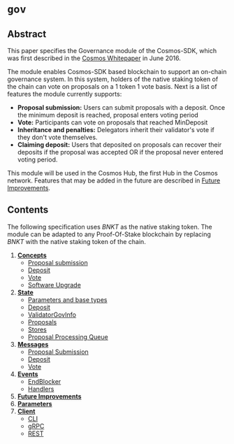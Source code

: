<!--
order: 0
title: Gov Overview
parent:
  title: "gov"
-->

# `gov`

## Abstract

This paper specifies the Governance module of the Cosmos-SDK, which was first
described in the [Cosmos Whitepaper](https://cosmos.network/about/whitepaper) in
June 2016.

The module enables Cosmos-SDK based blockchain to support an on-chain governance
system. In this system, holders of the native staking token of the chain can vote
on proposals on a 1 token 1 vote basis. Next is a list of features the module
currently supports:

* **Proposal submission:** Users can submit proposals with a deposit. Once the
minimum deposit is reached, proposal enters voting period
* **Vote:** Participants can vote on proposals that reached MinDeposit
* **Inheritance and penalties:** Delegators inherit their validator's vote if
they don't vote themselves.
* **Claiming deposit:** Users that deposited on proposals can recover their
deposits if the proposal was accepted OR if the proposal never entered voting period.

This module will be used in the Cosmos Hub, the first Hub in the Cosmos network.
Features that may be added in the future are described in [Future Improvements](05_future_improvements.md).

## Contents

The following specification uses *BNKT* as the native staking token. The module
can be adapted to any Proof-Of-Stake blockchain by replacing *BNKT* with the native
staking token of the chain.

1. **[Concepts](01_concepts.md)**
    * [Proposal submission](01_concepts.md#proposal-submission)
    * [Deposit](01_concepts.md#Deposit)
    * [Vote](01_concepts.md#vote)
    * [Software Upgrade](01_concepts.md#software-upgrade)
2. **[State](02_state.md)**
    * [Parameters and base types](02_state.md#parameters-and-base-types)
    * [Deposit](02_state.md#deposit)
    * [ValidatorGovInfo](02_state.md#validatorgovinfo)
    * [Proposals](02_state.md#proposals)
    * [Stores](02_state.md#stores)
    * [Proposal Processing Queue](02_state.md#proposal-processing-queue)
3. **[Messages](03_messages.md)**
    * [Proposal Submission](03_messages.md#proposal-submission)
    * [Deposit](03_messages.md#deposit)
    * [Vote](03_messages.md#vote)
4. **[Events](04_events.md)**
    * [EndBlocker](04_events.md#endblocker)
    * [Handlers](04_events.md#handlers)
5. **[Future Improvements](05_future_improvements.md)**
6. **[Parameters](06_params.md)**
7. **[Client](07_client.md)**
    * [CLI](07_client.md#cli)
    * [gRPC](07_client.md#grpc)
    * [REST](07_client.md#rest)
